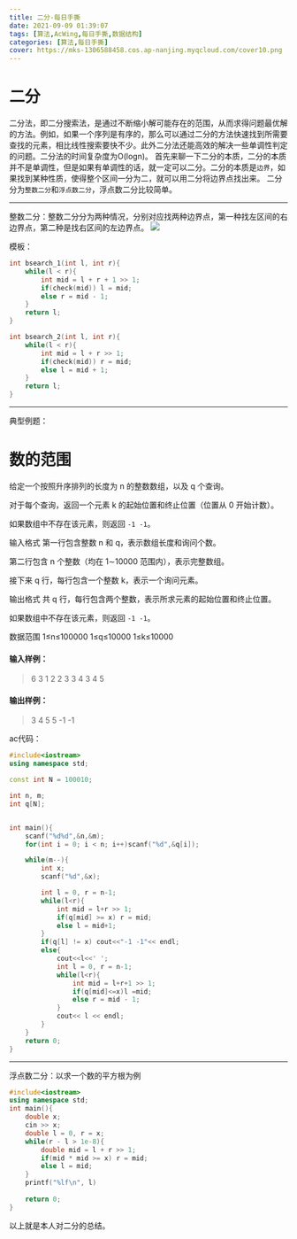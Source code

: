 ```yaml
---
title: 二分-每日手撕
date: 2021-09-09 01:39:07
tags: [算法,AcWing,每日手撕,数据结构]
categories: [算法,每日手撕]
cover: https://mks-1306588458.cos.ap-nanjing.myqcloud.com/cover10.png
---
```

# 二分
二分法，即二分搜索法，是通过不断缩小解可能存在的范围，从而求得问题最优解的方法。例如，如果一个序列是有序的，那么可以通过二分的方法快速找到所需要查找的元素，相比线性搜索要快不少。此外二分法还能高效的解决一些单调性判定的问题。二分法的时间复杂度为O(logn)。
首先来聊一下二分的本质，二分的本质并不是单调性，但是如果有单调性的话，就一定可以二分。二分的本质是`边界`，如果找到某种性质，使得整个区间一分为二，就可以用二分将边界点找出来。
二分分为`整数二分`和`浮点数二分`，浮点数二分比较简单。

---
整数二分：整数二分分为两种情况，分别对应找两种边界点，第一种找左区间的右边界点，第二种是找右区间的左边界点。
![](./1.png)

模板：
```cpp
int bsearch_1(int l, int r){
	while(l < r){
		int mid = l + r + 1 >> 1;
		if(check(mid)) l = mid;
		else r = mid - 1;
	}
	return l;
}

int bsearch_2(int l, int r){
	while(l < r){
		int mid = l + r >> 1;
		if(check(mid)) r = mid;
		else l = mid + 1;
	}
	return l;
} 
```
---
 典型例题：

# 数的范围

给定一个按照升序排列的长度为 n 的整数数组，以及 q 个查询。

对于每个查询，返回一个元素 k 的起始位置和终止位置（位置从 0 开始计数）。

如果数组中不存在该元素，则返回 `-1 -1`。

输入格式
第一行包含整数 n 和 q，表示数组长度和询问个数。

第二行包含 n 个整数（均在 1∼10000 范围内），表示完整数组。

接下来 q 行，每行包含一个整数 k，表示一个询问元素。

输出格式
共 q 行，每行包含两个整数，表示所求元素的起始位置和终止位置。

如果数组中不存在该元素，则返回 `-1 -1`。

数据范围
1≤n≤100000
1≤q≤10000
1≤k≤10000
#### 输入样例：
> 6 3
1 2 2 3 3 4
3
4
5

#### 输出样例：

> 3 4
5 5
-1 -1

ac代码：
```cpp
#include<iostream>
using namespace std;

const int N = 100010;

int n, m;
int q[N];


int main(){
    scanf("%d%d",&n,&m);
    for(int i = 0; i < n; i++)scanf("%d",&q[i]);

    while(m--){
        int x;
        scanf("%d",&x);

        int l = 0, r = n-1;
        while(l<r){
            int mid = l+r >> 1;
            if(q[mid] >= x) r = mid;
            else l = mid+1;
        }
        if(q[l] != x) cout<<"-1 -1"<< endl;
        else{
            cout<<l<<' ';
            int l = 0, r = n-1;
            while(l<r){
                int mid = l+r+1 >> 1;
                if(q[mid]<=x)l =mid;
                else r = mid - 1;
            }
            cout<< l << endl;
        }
    }
    return 0;
}
```

---


浮点数二分：以求一个数的平方根为例
```cpp
#include<iostream>
using namespace std;
int main(){
	double x;
	cin >> x;
	double l = 0, r = x;
	while(r - l > 1e-8){
		double mid = l + r >> 1;
		if(mid * mid >= x) r = mid;
		else l = mid;
	}
	printf("%lf\n", l)
	
	return 0;
}

```
以上就是本人对二分的总结。

